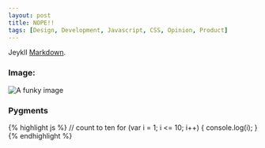 ```yaml
---
layout: post
title: NOPE!!
tags: [Design, Development, Javascript, CSS, Opinion, Product]
---
```


Jeykll [Markdown](http://daringfireball.net/projects/markdown/syntax).

### Image:

![A funky image](/blog/img/TEST.png)

### Pygments

{% highlight js %}
// count to ten
for (var i = 1; i <= 10; i++) {
    console.log(i);
}
{% endhighlight %}
